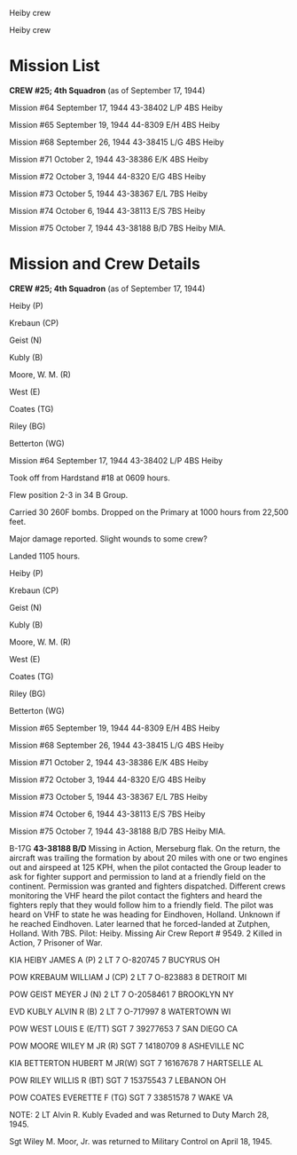 





Heiby crew






 




Heiby crew

# Mission List

**CREW #25; 4th Squadron** (as of September 17, 1944\)

Mission #64 September 17, 1944 43-38402 L/P 4BS Heiby

Mission #65 September 19, 1944 44-8309 E/H 4BS Heiby

Mission #68 September 26, 1944 43-38415 L/G 4BS Heiby

Mission #71 October 2, 1944 43-38386 E/K 4BS Heiby

Mission #72 October 3, 1944 44-8320 E/G 4BS Heiby

Mission #73 October 5, 1944 43-38367 E/L 7BS Heiby

Mission #74 October 6, 1944 43-38113 E/S 7BS Heiby

Mission #75 October 7, 1944 43-38188 B/D 7BS Heiby
MIA.

# Mission and Crew Details

**CREW #25; 4th Squadron** (as of September 17, 1944\)

Heiby (P)

Krebaun (CP)

Geist (N)

Kubly (B)

Moore, W. M. (R)

West (E)

Coates (TG)

Riley (BG)

Betterton (WG)

Mission #64 September 17, 1944 43-38402 L/P 4BS Heiby

Took off from Hardstand #18 at 0609 hours.

Flew position 2-3 in 34 B Group.

Carried 30 260F bombs. Dropped on the Primary at 1000 hours
from 22,500 feet.

Major damage reported. Slight wounds to some crew?

Landed 1105 hours.

Heiby (P)

Krebaun (CP)

Geist (N)

Kubly (B)

Moore, W. M. (R)

West (E)

Coates (TG)

Riley (BG)

Betterton (WG)

Mission #65 September 19, 1944 44-8309 E/H 4BS Heiby

Mission #68 September 26, 1944 43-38415 L/G 4BS Heiby

Mission #71 October 2, 1944 43-38386 E/K 4BS Heiby

Mission #72 October 3, 1944 44-8320 E/G 4BS Heiby

Mission #73 October 5, 1944 43-38367 E/L 7BS Heiby

Mission #74 October 6, 1944 43-38113 E/S 7BS Heiby

Mission #75 October 7, 1944 43-38188 B/D 7BS Heiby
MIA.

B-17G **43-38188 B/D** Missing in Action, Merseburg flak.
On the return, the aircraft was trailing the formation by about 20 miles with
one or two engines out and airspeed at 125 KPH, when the pilot contacted the
Group leader to ask for fighter support and permission to land at a friendly
field on the continent. Permission was granted and fighters dispatched.
Different crews monitoring the VHF heard the pilot contact the fighters and
heard the fighters reply that they would follow him to a friendly field. The
pilot was heard on VHF to state he was heading for Eindhoven, Holland. Unknown
if he reached Eindhoven. Later learned that he forced-landed at Zutphen,
Holland. With 7BS. Pilot: Heiby. Missing Air Crew Report \# 9549\. 2 Killed in
Action, 7 Prisoner of War.

KIA HEIBY JAMES A
(P)
2 LT
7
O-820745
7
BUCYRUS OH

POW KREBAUM WILLIAM J (CP)
2 LT 7
O-823883
8
DETROIT MI

POW GEIST MEYER J
(N)
2 LT
7
O-2058461
7
BROOKLYN NY

EVD KUBLY ALVIN R
(B)
 2
LT
7
O-717997
8
WATERTOWN WI

POW WEST LOUIS E
(E/TT)
SGT 7
39277653
7 SAN
DIEGO CA

POW MOORE WILEY M JR
(R)
SGT
7
14180709
8
ASHEVILLE NC

KIA BETTERTON HUBERT M JR(W)
SGT
7
16167678
7
HARTSELLE AL

POW RILEY WILLIS R
(BT)
SGT 7
15375543
7
LEBANON OH

POW COATES EVERETTE F (TG)
SGT
7
33851578
7 WAKE
VA

NOTE:  2 LT Alvin R.
Kubly Evaded and was Returned to Duty March 28, 1945\.

Sgt Wiley M. Moor, Jr. was returned to Military Control on April 18, 1945\.




